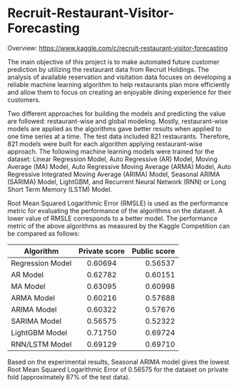 # Recruit-Restaurant-Visitor-Forecasting

Overview: https://www.kaggle.com/c/recruit-restaurant-visitor-forecasting

The main objective of this project is to make automated future customer prediction by utilizing the restaurant data from Recruit Holdings. The analysis of available reservation and visitation data focuses on developing a reliable machine learning algorithm to help restaurants plan more efficiently and allow them to focus on creating an enjoyable dining experience for their customers.

Two different approaches for building the models and predicting the value are followed: restaurant-wise and global modeling. Mostly, restaurant-wise models are applied as the algorithms gave better results when applied to one time series at a time. The test data included 821 restaurants. Therefore, 821 models were built for each algorithm applying restaurant-wise approach. The following machine learning models were trained for the dataset: Linear Regression Model, Auto Regressive (AR) Model, Moving Average (MA) Model, Auto Regressive Moving Average (ARMA) Model, Auto Regressive Integrated Moving Average (ARIMA) Model, Seasonal ARIMA (SARIMA) Model, LightGBM, and Recurrent Neural Network (RNN) or Long Short Term Memory (LSTM) Model.

Root Mean Squared Logarithmic Error (RMSLE) is used as the performance metric for evaluating the performance of the algorithms on the dataset. A lower value of RMSLE corresponds to a better model. The performance metric of the above algorithms as measured by the Kaggle Competition can be compared as follows:

| Algorithm | Private score | Public score |
| ------------- |:-------------:| -----:|
| Regression Model | 0.60694 | 0.56537 |
| AR Model | 0.62782 | 0.60151 |
| MA Model | 0.63095 | 0.60998 |
| ARMA Model | 0.60216 | 0.57688 |
| ARIMA Model | 0.60322 | 0.57676 |
| SARIMA Model | 0.56575 | 0.52322 |
| LightGBM Model | 0.71750 | 0.69724 |
| RNN/LSTM Model | 0.69129 | 0.69710 |

Based on the experimental results, Seasonal ARIMA model gives the lowest Root Mean Squared Logarithmic Error of 0.56575 for the dataset on private fold (approximately 87% of the test data). 
